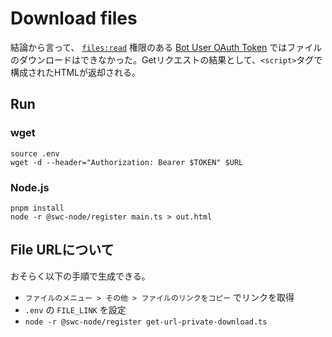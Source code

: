 # Download files

結論から言って、 [`files:read`](https://api.slack.com/scopes/files:read) 権限のある [Bot User OAuth Token](https://api.slack.com/authentication/token-types#bot) ではファイルのダウンロードはできなかった。Getリクエストの結果として、`<script>`タグで構成されたHTMLが返却される。

## Run

###  wget

```shell
source .env
wget -d --header="Authorization: Bearer $TOKEN" $URL
```

### Node.js

```shell
pnpm install
node -r @swc-node/register main.ts > out.html
```

## File URLについて

おそらく以下の手順で生成できる。

- `ファイルのメニュー > その他 > ファイルのリンクをコピー` でリンクを取得
- `.env` の `FILE_LINK` を設定
- `node -r @swc-node/register get-url-private-download.ts`
